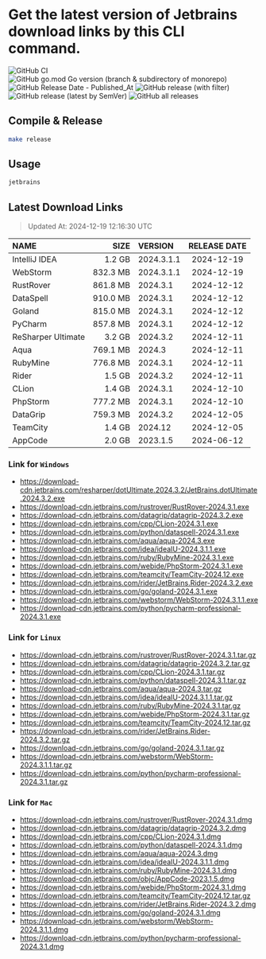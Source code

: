 # Get the latest version of Jetbrains download links by this CLI command.

![GitHub CI](https://github.com/designinlife/jetbrains/actions/workflows/ci.yml/badge.svg)
![GitHub go.mod Go version (branch & subdirectory of monorepo)](https://img.shields.io/github/go-mod/go-version/designinlife/jetbrains/master)
![GitHub Release Date - Published_At](https://img.shields.io/github/release-date/designinlife/jetbrains)
![GitHub release (with filter)](https://img.shields.io/github/v/release/designinlife/jetbrains)
![GitHub release (latest by SemVer)](https://img.shields.io/github/downloads/designinlife/jetbrains/v1.1.10/total)
![GitHub all releases](https://img.shields.io/github/downloads/designinlife/jetbrains/total)

## Compile & Release

```bash
make release
```

## Usage

```bash
jetbrains
```

## Latest Download Links

> Updated At: 2024-12-19 12:16:30 UTC

| NAME | SIZE | VERSION | RELEASE DATE |
| :-- | --: | :-- | :--: |
| IntelliJ IDEA | 1.2 GB | 2024.3.1.1 | 2024-12-19 |
| WebStorm | 832.3 MB | 2024.3.1.1 | 2024-12-19 |
| RustRover | 861.8 MB | 2024.3.1 | 2024-12-12 |
| DataSpell | 910.0 MB | 2024.3.1 | 2024-12-12 |
| Goland | 815.0 MB | 2024.3.1 | 2024-12-12 |
| PyCharm | 857.8 MB | 2024.3.1 | 2024-12-12 |
| ReSharper Ultimate | 3.2 GB | 2024.3.2 | 2024-12-11 |
| Aqua | 769.1 MB | 2024.3 | 2024-12-11 |
| RubyMine | 776.8 MB | 2024.3.1 | 2024-12-11 |
| Rider | 1.5 GB | 2024.3.2 | 2024-12-11 |
| CLion | 1.4 GB | 2024.3.1 | 2024-12-10 |
| PhpStorm | 777.2 MB | 2024.3.1 | 2024-12-10 |
| DataGrip | 759.3 MB | 2024.3.2 | 2024-12-05 |
| TeamCity | 1.4 GB | 2024.12 | 2024-12-05 |
| AppCode | 2.0 GB | 2023.1.5 | 2024-06-12 |

### Link for `Windows`

* <https://download-cdn.jetbrains.com/resharper/dotUltimate.2024.3.2/JetBrains.dotUltimate.2024.3.2.exe>
* <https://download-cdn.jetbrains.com/rustrover/RustRover-2024.3.1.exe>
* <https://download-cdn.jetbrains.com/datagrip/datagrip-2024.3.2.exe>
* <https://download-cdn.jetbrains.com/cpp/CLion-2024.3.1.exe>
* <https://download-cdn.jetbrains.com/python/dataspell-2024.3.1.exe>
* <https://download-cdn.jetbrains.com/aqua/aqua-2024.3.exe>
* <https://download-cdn.jetbrains.com/idea/ideaIU-2024.3.1.1.exe>
* <https://download-cdn.jetbrains.com/ruby/RubyMine-2024.3.1.exe>
* <https://download-cdn.jetbrains.com/webide/PhpStorm-2024.3.1.exe>
* <https://download-cdn.jetbrains.com/teamcity/TeamCity-2024.12.exe>
* <https://download-cdn.jetbrains.com/rider/JetBrains.Rider-2024.3.2.exe>
* <https://download-cdn.jetbrains.com/go/goland-2024.3.1.exe>
* <https://download-cdn.jetbrains.com/webstorm/WebStorm-2024.3.1.1.exe>
* <https://download-cdn.jetbrains.com/python/pycharm-professional-2024.3.1.exe>

### Link for `Linux`

* <https://download-cdn.jetbrains.com/rustrover/RustRover-2024.3.1.tar.gz>
* <https://download-cdn.jetbrains.com/datagrip/datagrip-2024.3.2.tar.gz>
* <https://download-cdn.jetbrains.com/cpp/CLion-2024.3.1.tar.gz>
* <https://download-cdn.jetbrains.com/python/dataspell-2024.3.1.tar.gz>
* <https://download-cdn.jetbrains.com/aqua/aqua-2024.3.tar.gz>
* <https://download-cdn.jetbrains.com/idea/ideaIU-2024.3.1.1.tar.gz>
* <https://download-cdn.jetbrains.com/ruby/RubyMine-2024.3.1.tar.gz>
* <https://download-cdn.jetbrains.com/webide/PhpStorm-2024.3.1.tar.gz>
* <https://download-cdn.jetbrains.com/teamcity/TeamCity-2024.12.tar.gz>
* <https://download-cdn.jetbrains.com/rider/JetBrains.Rider-2024.3.2.tar.gz>
* <https://download-cdn.jetbrains.com/go/goland-2024.3.1.tar.gz>
* <https://download-cdn.jetbrains.com/webstorm/WebStorm-2024.3.1.1.tar.gz>
* <https://download-cdn.jetbrains.com/python/pycharm-professional-2024.3.1.tar.gz>

### Link for `Mac`

* <https://download-cdn.jetbrains.com/rustrover/RustRover-2024.3.1.dmg>
* <https://download-cdn.jetbrains.com/datagrip/datagrip-2024.3.2.dmg>
* <https://download-cdn.jetbrains.com/cpp/CLion-2024.3.1.dmg>
* <https://download-cdn.jetbrains.com/python/dataspell-2024.3.1.dmg>
* <https://download-cdn.jetbrains.com/aqua/aqua-2024.3.dmg>
* <https://download-cdn.jetbrains.com/idea/ideaIU-2024.3.1.1.dmg>
* <https://download-cdn.jetbrains.com/ruby/RubyMine-2024.3.1.dmg>
* <https://download-cdn.jetbrains.com/objc/AppCode-2023.1.5.dmg>
* <https://download-cdn.jetbrains.com/webide/PhpStorm-2024.3.1.dmg>
* <https://download-cdn.jetbrains.com/teamcity/TeamCity-2024.12.tar.gz>
* <https://download-cdn.jetbrains.com/rider/JetBrains.Rider-2024.3.2.dmg>
* <https://download-cdn.jetbrains.com/go/goland-2024.3.1.dmg>
* <https://download-cdn.jetbrains.com/webstorm/WebStorm-2024.3.1.1.dmg>
* <https://download-cdn.jetbrains.com/python/pycharm-professional-2024.3.1.dmg>
